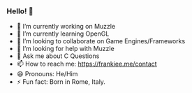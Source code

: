 ### Hello! 👋
- 🔭 I’m currently working on Muzzle
- 🌱 I’m currently learning OpenGL
- 👯 I’m looking to collaborate on Game Engines/Frameworks
- 🤔 I’m looking for help with Muzzle
- 💬 Ask me about C Questions
- 📫 How to reach me: https://frankiee.me/contact
- 😄 Pronouns: He/Him
- ⚡ Fun fact: Born in Rome, Italy.

<!--
**OkiStuff/OkiStuff** is a ✨ _special_ ✨ repository because its `README.md` (this file) appears on your GitHub profile.

Here are some ideas to get you started:

- 🔭 I’m currently working on ...
- 🌱 I’m currently learning ...
- 👯 I’m looking to collaborate on ...
- 🤔 I’m looking for help with ...
- 💬 Ask me about ...
- 📫 How to reach me: ...
- 😄 Pronouns: ...
- ⚡ Fun fact: ...
-->
